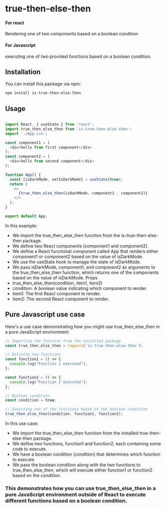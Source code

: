 # true-then-else-then

#### For react
Rendering one of two components based on a boolean condition
#### For Javascript 
executing one of two provided functions based on a boolean condition.

## Installation

You can install this package via npm:

```bash
npm install is-true-then-else-then
```
## Usage
```javascript

import React, { useState } from 'react';
import true_then_else_then from 'is-true-then-else-then';
import './App.css';

const component1 = (
  <div>hello from first component</div>
);
const component2 = (
  <div>hello from second component</div>
);

function App() {
  const [isDarkMode, setIsDarkMode] = useState(true);
  return (
    <>
      {true_then_else_then(isDarkMode, component1 , component2)}
    </>
  );
}

export default App;
```
In this example:

 - We import the true_then_else_then function from the is-true-then-else-then package.
 - We define two React components (component1 and component2).
 - We define a React functional component called App that renders either component1 or component2 based on the value of isDarkMode.
 - We use the useState hook to manage the state of isDarkMode.
 - We pass isDarkMode, component1, and component2 as arguments to the true_then_else_then function, which returns one of the components based on the value of isDarkMode.
Props
 - true_then_else_then(condition, item1, item2)
 - condition: A boolean value indicating which component to render.
 - item1: The first React component to render.
 - item2: The second React component to render.


 ## Pure Javascript use case

 Here's a use case demonstrating how you might use true_then_else_then in a pure JavaScript environment:

```javascript
// Importing the function from the installed package
const true_then_else_then = require('is-true-then-else-then');

// Defining two functions
const function1 = () => {
  console.log("Function 1 executed");
};

const function2 = () => {
  console.log("Function 2 executed");
};

// Boolean condition
const condition = true;

// Executing one of the functions based on the boolean condition
true_then_else_then(condition, function1, function2);

```

In this use case:

 - We import the true_then_else_then function from the installed true-then-else-then package.
 - We define two functions, function1 and function2, each containing some code to execute.
 - We have a boolean condition (condition) that determines which function to execute.
 - We pass the boolean condition along with the two functions to true_then_else_then, which will execute either function1 or function2 based on the condition.

### This demonstrates how you can use true_then_else_then in a pure JavaScript environment outside of React to execute different functions based on a boolean condition.